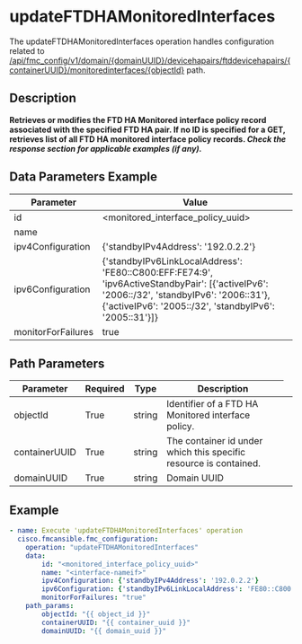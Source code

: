 # updateFTDHAMonitoredInterfaces

The updateFTDHAMonitoredInterfaces operation handles configuration related to [/api/fmc_config/v1/domain/{domainUUID}/devicehapairs/ftddevicehapairs/{containerUUID}/monitoredinterfaces/{objectId}](/paths//api/fmc_config/v1/domain/{domain_uuid}/devicehapairs/ftddevicehapairs/{container_uuid}/monitoredinterfaces/{object_id}.md) path.&nbsp;
## Description
**Retrieves or modifies the FTD HA Monitored interface policy record associated with the specified FTD HA pair. If no ID is specified for a GET, retrieves list of all FTD HA monitored interface policy records. _Check the response section for applicable examples (if any)._**

## Data Parameters Example
| Parameter | Value |
| --------- | -------- |
| id | <monitored_interface_policy_uuid> |
| name | <interface-nameif> |
| ipv4Configuration | {'standbyIPv4Address': '192.0.2.2'} |
| ipv6Configuration | {'standbyIPv6LinkLocalAddress': 'FE80::C800:EFF:FE74:9', 'ipv6ActiveStandbyPair': [{'activeIPv6': '2006::/32', 'standbyIPv6': '2006::31'}, {'activeIPv6': '2005::/32', 'standbyIPv6': '2005::31'}]} |
| monitorForFailures | true |

## Path Parameters
| Parameter | Required | Type | Description |
| --------- | -------- | ---- | ----------- |
| objectId | True | string <td colspan=3> Identifier of a FTD HA Monitored interface policy. |
| containerUUID | True | string <td colspan=3> The container id under which this specific resource is contained. |
| domainUUID | True | string <td colspan=3> Domain UUID |

## Example
```yaml
- name: Execute 'updateFTDHAMonitoredInterfaces' operation
  cisco.fmcansible.fmc_configuration:
    operation: "updateFTDHAMonitoredInterfaces"
    data:
        id: "<monitored_interface_policy_uuid>"
        name: "<interface-nameif>"
        ipv4Configuration: {'standbyIPv4Address': '192.0.2.2'}
        ipv6Configuration: {'standbyIPv6LinkLocalAddress': 'FE80::C800:EFF:FE74:9', 'ipv6ActiveStandbyPair': [{'activeIPv6': '2006::/32', 'standbyIPv6': '2006::31'}, {'activeIPv6': '2005::/32', 'standbyIPv6': '2005::31'}]}
        monitorForFailures: "true"
    path_params:
        objectId: "{{ object_id }}"
        containerUUID: "{{ container_uuid }}"
        domainUUID: "{{ domain_uuid }}"

```